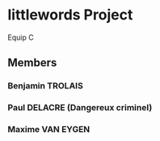 # littlewords Project

Equip C

## Members

### Benjamin TROLAIS
### Paul DELACRE (Dangereux criminel)
### Maxime VAN EYGEN

